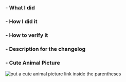 ### - What I did

### - How I did it

### - How to verify it

### - Description for the changelog

### - Cute Animal Picture

![put a cute animal picture link inside the parentheses]()
